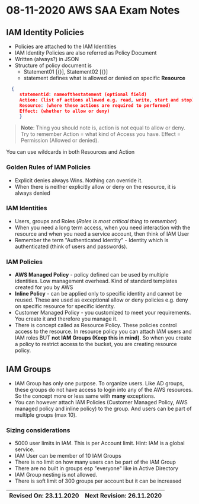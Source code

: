 # 08-11-2020 AWS SAA Exam Notes

## IAM Identity Policies

* Policies are attached to the IAM Identities
* IAM Identity Policies are also referred as Policy Document
* Written (always?) in JSON
* Structure of policy document is
  * Statement01 [{}], Statement02 [{}]
  * statement defines what is allowed or denied on specific **Resource**
  
``` JSON
  {
     statementid: nameofthestatement (optional field)
     Action: (list of actions allowed e.g. read, write, start and stop)
     Resource: (where these actions are required to performed)
     Effect: (whether to allow or deny)
     }
```

> **Note**: Thing you should note is, action is not equal to allow or deny. Try to remember Action = what kind of Access you have. Effect = Permission (Allowed or denied).

You can use wildcards in both Resources and Action
### Golden Rules of IAM Policies

* Explicit denies always Wins. Nothing can override it.
* When there is neither explicitly allow or deny on the resource, it is always denied

### IAM Identities

* Users, groups and Roles (*Roles is most critical thing to remember*)
* When you need a long term access, when you need interaction with the resource and when you need a service account, then think of IAM User
* Remember the term "Authenticated Identity" - Identity which is authenticated (think of users and passwords).

### IAM Policies

* **AWS Managed Policy** - policy defined can be used by multiple identities. Low management overhead. Kind of standard templates created for you by AWS
* **Inline Policy** - can be applied only to specific identity and cannot be reused. These are used as exceptional allow or deny policies e.g. deny on specific resource for specific identity.
* Customer Managed Policy - you customized to meet your requirements. You create it and therefore you manage it.
* There is concept called as Resource Policy. These policies control access to the resource. In resource policy you can attach IAM users and IAM roles BUT **not IAM Groups (Keep this in mind)**. So when you create a policy to restrict access to the bucket, you are creating resource policy.

## IAM Groups

* IAM Group has only one purpose. To organize users. Like AD groups, these groups do not have access to login into any of the AWS resources. So the concept more or less same with **many** exceptions.
* You can however attach IAM Policies (Customer Managed Policy, AWS managed policy and inline policy) to the group. And users can be part of multiple groups (max 10).

### Sizing considerations

* 5000 user limits in IAM. This is per Account limit. Hint: IAM is a global service.
* IAM User can be member of 10 IAM Groups
* There is no limit on how many users can be part of the IAM Group
* There are no built in groups esp "everyone" like in Active Directory
* IAM Group nesting is not allowed. 
* There is soft limit of 300 groups per account but it can be increased

Revised On: 23.11.2020 | Next Revision: 26.11.2020
-----------------------| -------------------------